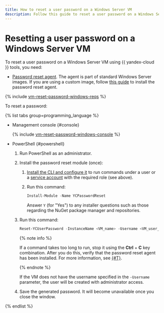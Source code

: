 ```yaml
---
title: How to reset a user password on a Windows Server VM
description: Follow this guide to reset a user password on a Windows Server VM.
---
```


# Resetting a user password on a Windows Server VM

To reset a user password on a Windows Server VM using {{ yandex-cloud }} tools, you need:

* [Password reset agent](../../concepts/guest-agent.md). The agent is part of standard Windows Server images. If you are using a custom image, follow [this guide](../vm-guest-agent/install.md) to install the password reset agent.

{% include [vm-reset-password-windows-reqs](../../../_includes/compute/vm-reset-password-windows-reqs.md) %}

To reset a password:

{% list tabs group=programming_language %}

- Management console {#console}

   {% include [vm-reset-password-windows-console](../../../_includes/compute/vm-reset-password-windows-console.md) %}

- PowerShell {#powershell}

   1. Run PowerShell as an administrator.
   1. Install the password reset module (once):

      1. [Install the CLI and configure it](../../../cli/quickstart.md) to run commands under a user or a [service account](../../../iam/concepts/users/service-accounts.md) with the required role (see above).
      1. Run this command:

         ```powershell
         Install-Module -Name YCPasswordReset
         ```

         Answer `Y` (for "Yes") to any installer questions such as those regarding the NuGet package manager and repositories.

   1. Run this command:

      ```powershell
      Reset-YCUserPassword -InstanceName <VM_name> -Username <VM_user_name>
      ```

      {% note info %}

      If a command takes too long to run, stop it using the **Ctrl** + **C** key combination. After you do this, verify that the password reset agent has been installed. For more information, see [{#T}](../vm-guest-agent/check.md).

      {% endnote %}

      If the VM does not have the username specified in the `-Username` parameter, the user will be created with administrator access.

   1. Save the generated password. It will become unavailable once you close the window.

{% endlist %}
